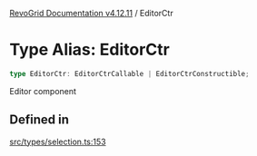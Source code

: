 [RevoGrid Documentation v4.12.11](README.md) / EditorCtr

# Type Alias: EditorCtr

```ts
type EditorCtr: EditorCtrCallable | EditorCtrConstructible;
```

Editor component

## Defined in

[src/types/selection.ts:153](https://github.com/revolist/revogrid/blob/6f8df4eb606fcbd6f32b575f3753800c08ad78f6/src/types/selection.ts#L153)
